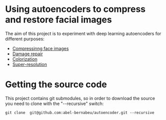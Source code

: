 # Using autoencoders to compress and restore facial images

The aim of this project is to experiment with deep learning autoencoders for different purposes:
- [Compressinng face images](facecompressor/README.md)
- [Damage repair](pyramidal/README.md)
- [Colorization](colorization/README.md)
- [Super-resolution](srgan/README.md)


# Getting the source code

This project contains git submodules, so in order to download the source you need to clone with the "--recursive" switch:

```git clone  git@github.com:abel-bernabeu/autoencoder.git --recursive```